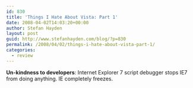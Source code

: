 ```yaml
---
id: 830
title: 'Things I Hate About Vista: Part 1'
date: 2008-04-02T14:03:20+00:00
author: Stefan Hayden
layout: post
guid: http://www.stefanhayden.com/blog/?p=830
permalink: /2008/04/02/things-i-hate-about-vista-part-1/
categories:
  - review
---
```

<strong>Un-kindness to developers</strong>: Internet Explorer 7 script debugger stops IE7 from doing anything. IE completely freezes.